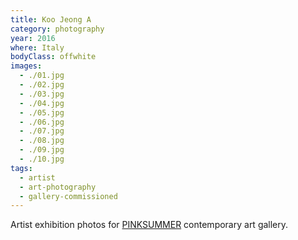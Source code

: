 ```yaml
---
title: Koo Jeong A
category: photography
year: 2016
where: Italy
bodyClass: offwhite
images:
  - ./01.jpg
  - ./02.jpg
  - ./03.jpg
  - ./04.jpg
  - ./05.jpg
  - ./06.jpg
  - ./07.jpg
  - ./08.jpg
  - ./09.jpg
  - ./10.jpg
tags:
  - artist
  - art-photography
  - gallery-commissioned
---
```


Artist exhibition photos for [PINKSUMMER](http://pinksummer.com) contemporary art gallery.
